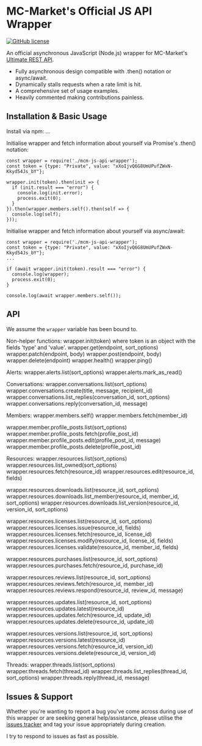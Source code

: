 # MC-Market's Official JS API Wrapper
[![GitHub license](https://img.shields.io/badge/license-MIT-007ec6)](https://github.com/Majored/mcm-js-api-wrapper/blob/main/LICENSE)

An official asynchronous JavaScript (Node.js) wrapper for MC-Market's [Ultimate REST API](https://www.mc-market.org/wiki/ultimate-api/).

* Fully asynchronous design compatible with .then() notation or async/await.
* Dynamically stalls requests when a rate limit is hit.
* A comprehensive set of usage examples.
* Heavily commented making contributions painless.

## Installation & Basic Usage
Install via npm:
...

Initialise wrapper and fetch information about yourself via Promise's .then() notation:
```JS
const wrapper = require('./mcm-js-api-wrapper');
const token = {type: "Private", value: "xXoIjvQ6G8UmUPufZWxN-Kkyd54Js_bY"};

wrapper.init(token).then(init => {
  if (init.result === "error") {
    console.log(init.error);
    process.exit(0);
  }
}).then(wrapper.members.self().then(self => {
  console.log(self);
}));
```

Initialise wrapper and fetch information about yourself via async/await:
```JS
const wrapper = require('./mcm-js-api-wrapper');
const token = {type: "Private", value: "xXoIjvQ6G8UmUPufZWxN-Kkyd54Js_bY"};
...

if (await wrapper.init(token).result === "error") {
  console.log(wrapper);
  process.exit(0);
}

console.log(await wrapper.members.self());
```

## API
We assume the `wrapper` variable has been bound to.

Non-helper functions:
wrapper.init(token) where token is an object with the fields 'type' and 'value'.
wrapper.get(endpoint, sort_options)
wrapper.patch(endpoint, body)
wrapper.post(endpoint, body)
wrapper.delete(endpoint)
wrapper.health()
wrapper.ping()

Alerts:
wrapper.alerts.list(sort_options)
wrapper.alerts.mark_as_read()

Conversations:
wrapper.conversations.list(sort_options)
wrapper.conversations.create(title, message, recipient_id)
wrapper.conversations.list_replies(conversation_id, sort_options)
wrapper.conversations.reply(conversation_id, message)

Members:
wrapper.members.self()
wrapper.members.fetch(member_id)

wrapper.member.profile_posts.list(sort_options)
wrapper.member.profile_posts.fetch(profile_post_id)
wrapper.member.profile_posts.edit(profile_post_id, message)
wrapper.member.profile_posts.delete(profile_post_id)

Resources:
wrapper.resources.list(sort_options)
wrapper.resources.list_owned(sort_options)
wrapper.resources.fetch(resource_id)
wrapper.resources.edit(resource_id, fields)

wrapper.resources.downloads.list(resource_id, sort_options)
wrapper.resources.downloads.list_member(resource_id, member_id, sort_options)
wrapper.resources.downloads.list_version(resource_id, version_id, sort_options)

wrapper.resources.licenses.list(resource_id, sort_options)
wrapper.resources.licenses.issue(resource_id, fields)
wrapper.resources.licenses.fetch(resource_id, license_id)
wrapper.resources.licenses.modify(resource_id, license_id, fields)
wrapper.resources.licenses.validate(resource_id, member_id, fields)

wrapper.resources.purchases.list(resource_id, sort_options)
wrapper.resources.purchases.fetch(resource_id, purchase_id)

wrapper.resources.reviews.list(resource_id, sort_options)
wrapper.resources.reviews.fetch(resource_id, member_id)
wrapper.resources.reviews.respond(resource_id, review_id, message)

wrapper.resources.updates.list(resource_id, sort_options)
wrapper.resources.updates.latest(resource_id)
wrapper.resources.updates.fetch(resource_id, update_id)
wrapper.resources.updates.delete(resource_id, update_id)

wrapper.resources.versions.list(resource_id, sort_options)
wrapper.resources.versions.latest(resource_id)
wrapper.resources.versions.fetch(resource_id, version_id)
wrapper.resources.versions.delete(resource_id, version_id)

Threads:
wrapper.threads.list(sort_options)
wrapper.threads.fetch(thread_id)
wrapper.threads.list_replies(thread_id, sort_options)
wrapper.threads.reply(thread_id, message)

## Issues & Support
Whether you're wanting to report a bug you've come across during use of this wrapper or are seeking general help/assistance, please utilise the [issues tracker](https://github.com/Majored/mcm-js-api-wrapper/issues) and tag your issue appropriately during creation.

I try to respond to issues as fast as possible.
